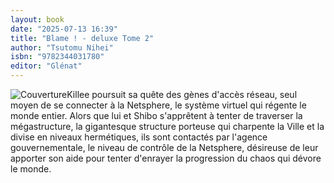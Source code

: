 ```yaml
---
layout: book
date: "2025-07-13 16:39"
title: "Blame ! - deluxe Tome 2"
author: "Tsutomu Nihei"
isbn: "9782344031780"
editor: "Glénat"
---
```

![Couverture](/img/9782344031780.jpeg)Killee poursuit sa quête des gènes d'accès réseau, seul moyen de se connecter à la Netsphere, le système virtuel qui régente le monde entier. Alors que lui et Shibo s'apprêtent à tenter de traverser la mégastructure, la gigantesque structure porteuse qui charpente la Ville et la divise en niveaux hermétiques, ils sont contactés par l'agence gouvernementale, le niveau de contrôle de la Netsphere, désireuse de leur apporter son aide pour tenter d'enrayer la progression du chaos qui dévore le monde.